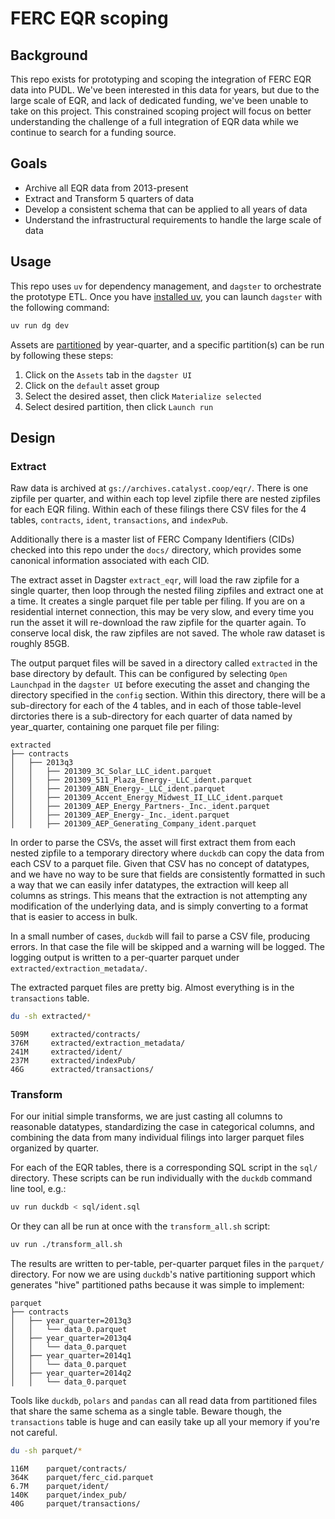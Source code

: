 # FERC EQR scoping

## Background

This repo exists for prototyping and scoping the integration of FERC EQR data
into PUDL. We've been interested in this data for years, but due to the large
scale of EQR, and lack of dedicated funding, we've been unable to take on this
project. This constrained scoping project will focus on better understanding the
challenge of a full integration of EQR data while we continue to search for
a funding source.

## Goals

* Archive all EQR data from 2013-present
* Extract and Transform 5 quarters of data
* Develop a consistent schema that can be applied to all years of data
* Understand the infrastructural requirements to handle the large scale of data

## Usage

This repo uses `uv` for dependency management, and `dagster` to orchestrate the
prototype ETL. Once you have [installed uv](https://docs.astral.sh/uv/getting-started/installation/),
you can launch `dagster` with the following command:

```bash
uv run dg dev
```

Assets are [partitioned](https://docs.dagster.io/guides/build/partitions-and-backfills/partitioning-assets)
by year-quarter, and a specific partition(s) can be run by following these steps:

1. Click on the `Assets` tab in the `dagster UI`
2. Click on the `default` asset group
3. Select the desired asset, then click `Materialize selected`
4. Select desired partition, then click `Launch run`

## Design

### Extract

Raw data is archived at `gs://archives.catalyst.coop/eqr/`. There is one zipfile
per quarter, and within each top level zipfile there are nested zipfiles for each
EQR filing. Within each of these filings there CSV files for the 4 tables, `contracts`,
`ident`, `transactions`, and `indexPub`.

Additionally there is a master list of FERC Company Identifiers (CIDs) checked into this
repo under the `docs/` directory, which provides some canonical information associated
with each CID.

The extract asset in Dagster `extract_eqr`, will load the raw zipfile for a single quarter,
then loop through the nested filing zipfiles and extract one at a time. It creates a
single parquet file per table per filing. If you are on a residential internet connection,
this may be very slow, and every time you run the asset it will re-download the raw zipfile
for the quarter again. To conserve local disk, the raw zipfiles are not saved. The whole
raw dataset is roughly 85GB.

The output parquet files will be saved in a directory called `extracted` in the base
directory by default. This can be configured by selecting `Open Launchpad` in the
`dagster UI` before executing the asset and changing the directory specified in the
`config` section. Within this directory, there will be a sub-directory for each of the 4
tables, and in each of those table-level dirctories there is a sub-directory for each
quarter of data named by year_quarter, containing one parquet file per filing:

```pre
extracted
├── contracts
│   ├── 2013q3
│   │   ├── 201309_3C_Solar_LLC_ident.parquet
│   │   ├── 201309_511_Plaza_Energy-_LLC_ident.parquet
│   │   ├── 201309_ABN_Energy-_LLC_ident.parquet
│   │   ├── 201309_Accent_Energy_Midwest_II_LLC_ident.parquet
│   │   ├── 201309_AEP_Energy_Partners-_Inc._ident.parquet
│   │   ├── 201309_AEP_Energy-_Inc._ident.parquet
│   │   ├── 201309_AEP_Generating_Company_ident.parquet
```

In order to parse the CSVs, the asset will first extract them from each nested zipfile
to a temporary directory where `duckdb` can copy the data from each CSV to a parquet
file. Given that CSV has no concept of datatypes, and we have no way to be sure that
fields are consistently formatted in such a way that we can easily infer datatypes, the
extraction will keep all columns as strings. This means that the extraction is not
attempting any modification of the underlying data, and is simply converting to a format
that is easier to access in bulk.

In a small number of cases, `duckdb` will fail to parse a CSV file, producing errors.
In that case the file will be skipped and a warning will be logged. The logging output
is written to a per-quarter parquet under `extracted/extraction_metadata/`.

The extracted parquet files are pretty big. Almost everything is in the `transactions`
table.

```bash
du -sh extracted/*
```

```pre
509M     extracted/contracts/
376M     extracted/extraction_metadata/
241M     extracted/ident/
237M     extracted/indexPub/
46G      extracted/transactions/
```

### Transform

For our initial simple transforms, we are just casting all columns to reasonable
datatypes, standardizing the case in categorical columns, and combining the data
from many individual filings into larger parquet files organized by quarter.

For each of the EQR tables, there is a corresponding SQL script in the `sql/` directory.
These scripts can be run individually with the `duckdb` command line tool, e.g.:

```bash
uv run duckdb < sql/ident.sql
```

Or they can all be run at once with the `transform_all.sh` script:

```bash
uv run ./transform_all.sh
```

The results are written to per-table, per-quarter parquet files in the `parquet/`
directory. For now we are using `duckdb`'s native partitioning support which
generates "hive" partitioned paths because it was simple to implement:

```text
parquet
├── contracts
│   ├── year_quarter=2013q3
│   │   └── data_0.parquet
│   ├── year_quarter=2013q4
│   │   └── data_0.parquet
│   ├── year_quarter=2014q1
│   │   └── data_0.parquet
│   ├── year_quarter=2014q2
│   │   └── data_0.parquet
```

Tools like `duckdb`, `polars` and `pandas` can all read data from partitioned files that
share the same schema as a single table. Beware though, the `transactions` table is huge
and can easily take up all your memory if you're not careful.

```bash
du -sh parquet/*
```

```pre
116M    parquet/contracts/
364K    parquet/ferc_cid.parquet
6.7M    parquet/ident/
140K    parquet/index_pub/
40G     parquet/transactions/
```
